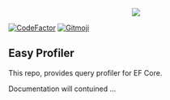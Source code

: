 <p align="center">
  <img src="https://user-images.githubusercontent.com/47147484/95654472-dbc9a000-0b08-11eb-81fa-2a2b21a5b55e.jpg" />
</p>

[![CodeFactor](https://www.codefactor.io/repository/github/furkandeveloper/easyprofiler/badge)](https://www.codefactor.io/repository/github/furkandeveloper/easyprofiler)
<a href="https://gitmoji.carloscuesta.me">
  <img src="https://img.shields.io/badge/gitmoji-%20😜%20😍-FFDD67.svg?style=flat-square" alt="Gitmoji">
</a>

## Easy Profiler
This repo, provides query profiler for EF Core.

Documentation will contuined ...
